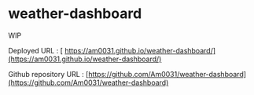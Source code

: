 # weather-dashboard

WIP

Deployed URL : [ https://am0031.github.io/weather-dashboard/](https://am0031.github.io/weather-dashboard/)

Github repository URL : [https://github.com/Am0031/weather-dashboard](https://github.com/Am0031/weather-dashboard)
